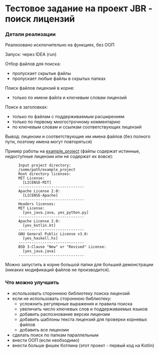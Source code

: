 # Тестовое задание на проект JBR - поиск лицензий

### Детали реализации 
Реализовано исключительно на функциях, без ООП

Запуск: через IDEA (run) 

Отбор файлов для поиска:
  - пропускает скрытые файлы
  - пропускает любые файлы в скрытых папках

Поиск файлов лицензий в корне: 
  - только по имени файла и ключевым словам лицензий

Поиск в заголовках: 
  - только по файлам с поддерживаемым расширением
  - только по первому многострочному комментарию
  - по ключевым словам и ссылкам соответствующих лицензий

Вывод: лицензии и соответствующие им имена файлов (без полного пути, поэтому имена могут повторяться)

Пример работы на [example_project](https://github.com/ivanrybin/internship_jbr_licenses_2020/tree/master/example_project) (файлы содержат истинные, недоступные лицензии или не содержат их вовсе):

          Input project directory:
          /some/path/example_project
          Root directory licenses:
          MIT License: 
            [LICENSE-MIT]
          ------------------------------
          Apache License 2.0: 
            [LICENSE-Apache]
          ------------------------------
          Headers licenses:
          MIT License: 
            [yes_java.java, yes_python.py]
          ------------------------------
          Apache License 2.0: 
            [yes_kotlin.kt]
          ------------------------------
          GNU General Public License v3.0: 
            [yes_haskell.hs]
          ------------------------------
          BSD 3-Clause "New" or "Revised" License: 
            [yes_java.java]
          ------------------------------
          
 Можно запустить в корне большой папки для большей демонстрации (никаких модификаций файлов не производится).
   
 ### Что можно улучшить
 - использовать стороннюю библиотеку поиска лицензий
 - если не использовать стороннюю библиотеку:
    - усложнить регулярные выражения и правила поиска
    - увеличить число ключевых слов и поддерживаемых языков
    - добавить распознование версии лицензии
    - добавить шаблоны текста лицензий для проверки корневых файлов
    - добавить все лицензии
 - сделать поиск по папкам параллельным
 - внести ООП (если необходимо)
 - внести больше фишек Котлина (этот проект - первый код на Kotlin)
 
